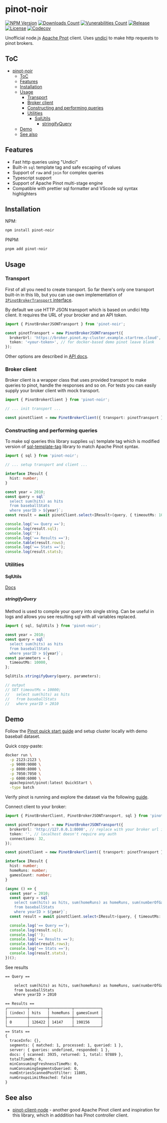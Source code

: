 # pinot-noir

[![NPM Version](https://img.shields.io/npm/v/pinot-noir.svg)](https://www.npmjs.com/package/pinot-noir)
[![Downloads Count](https://img.shields.io/npm/dm/pinot-noir.svg)](https://www.npmjs.com/package/pinot-noir)
[![Vunerabilities Count](https://snyk.io/test/npm/pinot-noir/badge.svg)](https://www.npmjs.com/package/pinot-noir)
[![Release](https://github.com/SkeLLLa/pinot-noir/actions/workflows/release.yml/badge.svg)](https://github.com/SkeLLLa/pinot-noir/actions/workflows/release.yml)
[![License](https://img.shields.io/npm/l/pinot-noir.svg)](https://gitlab.com/m03geek/pinot-noir/blob/master/LICENSE)
[![Codecov](https://img.shields.io/codecov/c/gh/SkeLLLa/pinot-noir.svg)](https://codecov.io/gh/SkeLLLa/pinot-noir)

Unofficial node.js [Apache Pnot](https://pinot.apache.org/) client. Uses [undici](https://undici.nodejs.org) to make http requests to pinot brokers.

## ToC

- [pinot-noir](#pinot-noir)
  - [ToC](#toc)
  - [Features](#features)
  - [Installation](#installation)
  - [Usage](#usage)
    - [Transport](#transport)
    - [Broker client](#broker-client)
    - [Constructing and performing queries](#constructing-and-performing-queries)
    - [Utilities](#utilities)
      - [SqlUtils](#sqlutils)
        - [stringifyQuery](#stringifyquery)
  - [Demo](#demo)
  - [See also](#see-also)

## Features

- Fast http queries using "Undici"
- Built-in `sql` template tag and safe escaping of values
- Support of `raw` and `join` for complex queries
- Typescript support
- Support of Apache Pinot multi-stage engine
- Compatible with prettier sql formatter and VScode sql syntax highlighters

## Installation

NPM:

```bash
npm install pinot-noir
```

PNPM:

```bash
pnpm add pinot-noir
```

## Usage

### Transport

First of all you need to create transport. So far there's only one transport built-in in this lib, but you can use own implementation of [`IPinotBrokerTransport` interface](./docs/api/pinot-noir.ipinotbrokertransport.md).

By default we use HTTP JSON transport which is based on undici http client. It requires the URL of your brocker and an API token.

```typescript
import { PinotBrokerJSONTransport } from 'pinot-noir';

const pinotTransport = new PinotBrokerJSONTransport({
  brokerUrl: 'https://broker.pinot.my-cluster.example.startree.cloud', // replace with your broker url
  token: '<your-token>', // for docker-based demo pinot leave blank
});
```

Other options are described in [API docs](./docs/api/pinot-noir.pinotbrokerjsontransport.md).

### Broker client

Broker client is a wrapper class that uses provided transport to make queries to pinot, handle the responses and so on.
For tests you can easily supply your broker client with mock transport.

```typescript
import { PinotBrokerClient } from 'pinot-noir';

// ... init transport ...

const pinotClient = new PinotBrokerClient({ transport: pinotTransport });
```

### Constructing and performing queries

To make sql queries this library supplies `sql` template tag which is modified version of [sql-template-tag](https://github.com/blakeembrey/sql-template-tag) library to match Apache Pinot syntax.

```typescript
import { sql } from 'pinot-noir';

// ... setup transport and client ...

interface IResult {
  hist: number;
}

const year = 2010;
const query = sql`
  select sum(hits) as hits
  from baseballStats 
  where yearID > ${year}`;
const result = await pinotClient.select<IResult>(query, { timeoutMs: 1000 });

console.log('== Query ==');
console.log(result.sql);
console.log('');
console.log('== Results ==');
console.table(result.rows);
console.log('== Stats ==');
console.log(result.stats);
```

### Utilities

#### SqlUtils

[Docs](./docs/api/pinot-noir.sqlutils.md)

##### stringifyQuery

Method is used to compile your query into single string. Can be useful in logs and allows you see resulting sql with all variables replaced.

```typescript
import { sql, SqlUtils } from 'pinot-noir';

const year = 2010;
const query = sql`
  select sum(hits) as hits
  from baseballStats 
  where yearID > ${year}`;
const parameters = {
  timeoutMs: 10000,
};

SqlUtils.stringifyQuery(query, parameters);

// output
// SET timeoutMs = 10000;
//   select sum(hits) as hits
//   from baseballStats
//   where yearID > 2010
```

## Demo

Follow the [Pinot quick start guide](https://docs.pinot.apache.org/basics/getting-started/running-pinot-in-docker#set-up-a-cluster) and setup cluster locally with demo baseball dataset.

Quick copy-paste:

```bash
docker run \
  -p 2123:2123 \
  -p 9000:9000 \
  -p 8000:8000 \
  -p 7050:7050 \
  -p 6000:6000 \
  apachepinot/pinot:latest QuickStart \
  -type batch
```

Verify pinot is running and explore the dataset via the following [guide](https://docs.pinot.apache.org/basics/concepts/components/exploring-pinot).

Connect client to your broker:

```typescript
import { PinotBrokerClient, PinotBrokerJSONTransport, sql } from 'pinot-noir';

const pinotTransport = new PinotBrokerJSONTransport({
  brokerUrl: 'http://127.0.0.1:8000', // replace with your broker url if needed
  token: '', // localhost doesn't require any auth
  connections: 32,
});

const pinotClient = new PinotBrokerClient({ transport: pinotTransport });

interface IResult {
  hist: number;
  homeRuns: number;
  gamesCount: number;
}

(async () => {
  const year = 2010;
  const query = sql`
    select sum(hits) as hits, sum(homeRuns) as homeRuns, sum(numberOfGames) as gamesCount
    from baseballStats 
    where yearID > ${year}`;
  const result = await pinotClient.select<IResult>(query, { timeoutMs: 1000 });

  console.log('== Query ==');
  console.log(result.sql);
  console.log('');
  console.log('== Results ==');
  console.table(result.rows);
  console.log('== Stats ==');
  console.log(result.stats);
})();
```

See results

```txt
== Query ==

    select sum(hits) as hits, sum(homeRuns) as homeRuns, sum(numberOfGames) as gamesCount
    from baseballStats
    where yearID > 2010

== Results ==
┌─────────┬────────┬──────────┬────────────┐
│ (index) │ hits   │ homeRuns │ gamesCount │
├─────────┼────────┼──────────┼────────────┤
│ 0       │ 126422 │ 14147    │ 198156     │
└─────────┴────────┴──────────┴────────────┘
== Stats ==
{
  traceInfo: {},
  segments: { matched: 1, processed: 1, queried: 1 },
  server: { queries: undefined, responded: 1 },
  docs: { scanned: 3935, returned: 1, total: 97889 },
  totalTimeMs: 6,
  minConsumingFreshnessTimeMs: 0,
  numConsumingSegmentsQueried: 0,
  numEntriesScannedPostFilter: 11805,
  numGroupsLimitReached: false
}
```

## See also

- [pinot-client-node](https://github.com/kffl/pinot-client-node#readme) - another good Apache Pinot client and inspiration for this library, which in adddition has Pinot controller client.
